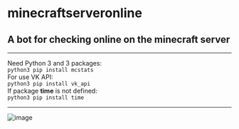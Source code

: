 # minecraftserveronline
## A bot for checking online on the minecraft server
____
Need Python 3 and 3 packages:  
`python3 pip install mcstats`  
For use VK API:  
`python3 pip install vk_api`  
If package **time** is not defined:  
`python3 pip install time`  
____
![image](https://user-images.githubusercontent.com/40400854/127699039-5519bb87-18fa-4794-a375-cf18b0134c35.png)

